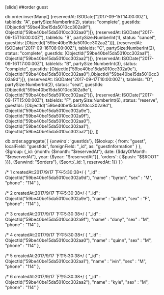 [slide]
##order guest

db.order.insertMany([
    {reservedAt: ISODate("2017-09-15T14:00:00Z"), tableIds: "A", partySize:NumberInt(2), status: "complete", guestIds: [ObjectId("59be40be15da5010cc302a9f"), ObjectId("59be40be15da5010cc302aa0")]},
    {reservedAt: ISODate("2017-09-15T16:00:00Z"), tableIds: "B", partySize:NumberInt(1), status: "cancel", guestIds: [ObjectId("59be40be15da5010cc302aa2")]},
    {reservedAt: ISODate("2017-09-16T08:00:00Z"), tableIds: "C", partySize:NumberInt(2), status: "complete", guestIds: [ObjectId("59be40be15da5010cc302aa1"), ObjectId("59be40be15da5010cc302aa2")]},
    {reservedAt: ISODate("2017-09-16T17:00:00Z"), tableIds: "B", partySize:NumberInt(3), status: "complete", guestIds: [ObjectId("59be40be15da5010cc302a9e"), ObjectId("59be40be15da5010cc302aa0"),ObjectId("59be40be15da5010cc302a9d")]},
    {reservedAt: ISODate("2017-09-17T10:00:00Z"), tableIds: "D", partySize:NumberInt(2), status: "seat", guestIds: [ObjectId("59be40be15da5010cc302a9e"), ObjectId("59be40be15da5010cc302aa2")]},
    {reservedAt: ISODate("2017-09-17T15:00:00Z"), tableIds: "F", partySize:NumberInt(6), status: "reserve", guestIds: [ObjectId("59be40be15da5010cc302a9d"), ObjectId("59be40be15da5010cc302a9e"), 
    ObjectId("59be40be15da5010cc302a9f"), ObjectId("59be40be15da5010cc302aa0"), ObjectId("59be40be15da5010cc302aa1"), ObjectId("59be40be15da5010cc302aa2")]},
    ])


    
db.order.aggregate(
    [
        {$unwind: '$guestIds'}, 
        {$lookup: {
               from: "guest",
               localField: "guestIds",
               foreignField: "_id",
               as: "guestInformation"
                  }
        }, 
        {$group: {_id: {month: {$month: "$reservedAt"}, date: {$dayOfMonth: "$reservedAt"}, year: {$year: "$reservedAt"}}, 'orders': { $push: "$$ROOT" }}},
        {$unwind: "$orders"},
        {$sort:{_id: 1, reservedAt: 1}}
    ]
)

/* 1 createdAt:2017/9/17 下午5:30:38*/
{
	"_id" : ObjectId("59be40be15da5010cc302a9d"),
	"name" : "byron",
	"sex" : "M",
	"phone" : "114"
},

/* 2 createdAt:2017/9/17 下午5:30:38*/
{
	"_id" : ObjectId("59be40be15da5010cc302a9e"),
	"name" : "judith",
	"sex" : "F",
	"phone" : "114"
},

/* 3 createdAt:2017/9/17 下午5:30:38*/
{
	"_id" : ObjectId("59be40be15da5010cc302a9f"),
	"name" : "dony",
	"sex" : "M",
	"phone" : "114"
},

/* 4 createdAt:2017/9/17 下午5:30:38*/
{
	"_id" : ObjectId("59be40be15da5010cc302aa0"),
	"name" : "quinn",
	"sex" : "M",
	"phone" : "114"
},

/* 5 createdAt:2017/9/17 下午5:30:38*/
{
	"_id" : ObjectId("59be40be15da5010cc302aa1"),
	"name" : "ivin",
	"sex" : "M",
	"phone" : "114"
},

/* 6 createdAt:2017/9/17 下午5:30:38*/
{
	"_id" : ObjectId("59be40be15da5010cc302aa2"),
	"name" : "kyle",
	"sex" : "M",
	"phone" : "114"
}

